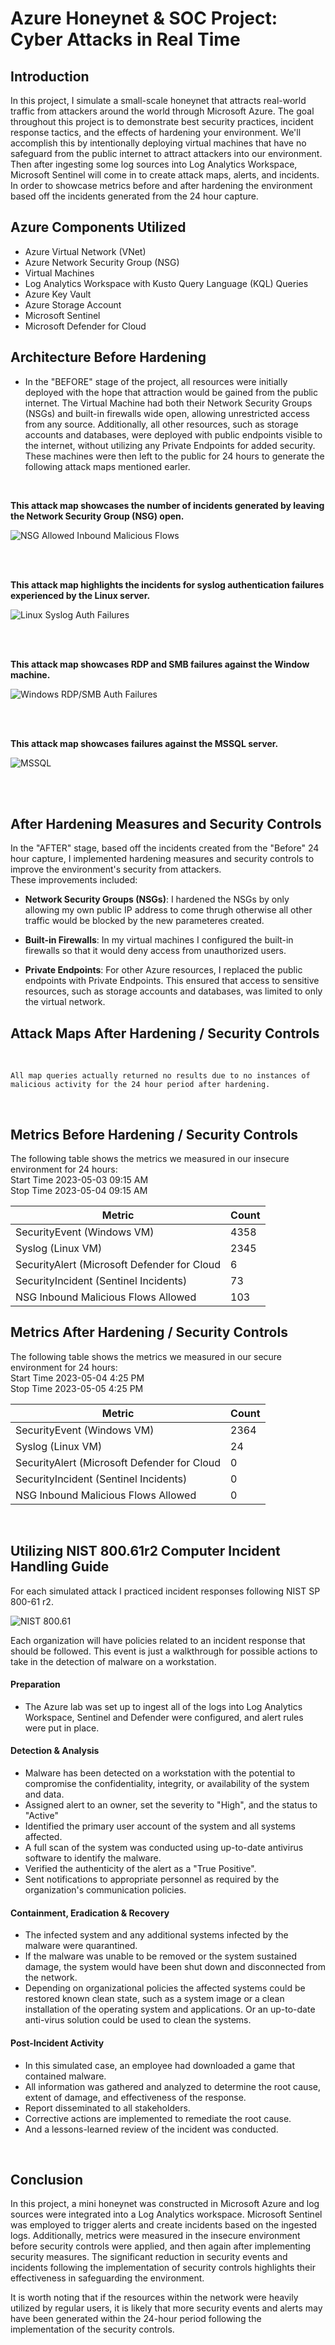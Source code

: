 # Azure Honeynet & SOC Project: Cyber Attacks in Real Time
## Introduction

 In this project, I simulate a small-scale honeynet that attracts real-world traffic from attackers around the world through Microsoft Azure. The goal throughout this project is to demonstrate best security practices, incident response tactics, and the effects of hardening your environment. We'll accomplish this by intentionally deploying virtual machines that have no safeguard from the public internet to attract attackers into our environment. Then after ingesting some log sources into Log Analytics Workspace, Microsoft Sentinel will come in to create attack maps, alerts, and incidents. In order to showcase metrics before and after hardening the environment based off the incidents generated from the 24 hour capture. 

## Azure Components Utilized

- Azure Virtual Network (VNet)
- Azure Network Security Group (NSG)
- Virtual Machines 
- Log Analytics Workspace with Kusto Query Language (KQL) Queries
- Azure Key Vault 
- Azure Storage Account 
- Microsoft Sentinel 
- Microsoft Defender for Cloud 


## Architecture Before Hardening


 - In the "BEFORE" stage of the project, all resources were initially deployed with the hope that attraction would be gained from the public internet. The Virtual Machine had both their Network Security Groups (NSGs) and built-in firewalls wide open, allowing unrestricted access from any source. Additionally, all other resources, such as storage accounts and databases, were deployed with public endpoints visible to the internet, without utilizing any Private Endpoints for added security. These machines were then left to the public for 24 hours to generate the following attack maps mentioned earler. 
 <br />
 
 <b>This attack map showcases the number of incidents generated by leaving the Network Security Group (NSG) open. </b>
 
   ![NSG Allowed Inbound Malicious Flows](https://i.imgur.com/bNOtiKt.png)<br>

 <br />
 <br />
 
 <b>This attack map highlights the incidents for syslog authentication failures experienced by the Linux server. </b>
 
![Linux Syslog Auth Failures](https://i.imgur.com/nFR0Ehf.png)<br>

 <br />
 <br />
 
 <b>This attack map showcases RDP and SMB failures against the Window machine.</b>
 
![Windows RDP/SMB Auth Failures](https://i.imgur.com/4bylhdW.png)<br>

 <br />
 <br />
 
 <b>This attack map showcases failures against the MSSQL server.</b>
 
![MSSQL](https://i.imgur.com/TYIlNVI.png)<br>

 <br />
 <br />
 
 ## After Hardening Measures and Security Controls

In the "AFTER" stage, based off the incidents created from the "Before" 24 hour capture, I implemented hardening measures and security controls to improve the environment's security from attackers.<br /> 
These improvements included:

- <b>Network Security Groups (NSGs)</b>: I hardened the NSGs by only allowing my own public IP address to come thrugh otherwise all other traffic would be blocked by the new parameteres created.

- <b>Built-in Firewalls</b>: In my virtual machines I configured the built-in firewalls so that it would deny access from unauthorized users. 

- <b>Private Endpoints</b>: For other Azure resources, I replaced the public endpoints with Private Endpoints. This ensured that access to sensitive resources, such as storage accounts and databases, was limited to only the virtual network.

## Attack Maps After Hardening / Security Controls

<br />

```All map queries actually returned no results due to no instances of malicious activity for the 24 hour period after hardening.```

 <br />
 
## Metrics Before Hardening / Security Controls

The following table shows the metrics we measured in our insecure environment for 24 hours:<br/>
Start Time 2023-05-03 09:15 AM<br/>
Stop Time 2023-05-04 09:15 AM

| Metric                   | Count
| ------------------------ | -----
| SecurityEvent (Windows VM)            | 4358
| Syslog (Linux VM)                   | 2345
| SecurityAlert (Microsoft Defender for Cloud            | 6
| SecurityIncident (Sentinel Incidents)        | 73
| NSG Inbound Malicious Flows Allowed | 103



## Metrics After Hardening / Security Controls

The following table shows the metrics we measured in our secure environment for 24 hours:<br/>
Start Time 2023-05-04 4:25 PM<br/>
Stop Time	2023-05-05 4:25 PM


| Metric                   | Count
| ------------------------ | -----
| SecurityEvent (Windows VM)            | 2364
| Syslog (Linux VM)                   | 24
| SecurityAlert (Microsoft Defender for Cloud            | 0
| SecurityIncident (Sentinel Incidents)        | 0
| NSG Inbound Malicious Flows Allowed | 0

<br/>


## Utilizing NIST 800.61r2 Computer Incident Handling Guide

For each simulated attack I practiced incident responses following NIST SP 800-61 r2.

![NIST 800.61](https://i.imgur.com/6PTG7c0l.png)

Each organization will have policies related to an incident response that should be followed. This event is just a walkthrough for possible actions to take in the detection of malware on a workstation.  

#### Preparation

- The Azure lab was set up to ingest all of the logs into Log Analytics Workspace, Sentinel and Defender were configured, and alert rules were put in place.

#### Detection & Analysis

- Malware has been detected on a workstation with the potential to compromise the confidentiality, integrity, or availability of the system and data.
- Assigned alert to an owner, set the severity to "High", and the status to "Active"
- Identified the primary user account of the system and all systems affected.
- A full scan of the system was conducted using up-to-date antivirus software to identify the malware.
- Verified the authenticity of the alert as a "True Positive".
- Sent notifications to appropriate personnel as required by the organization's communication policies.

#### Containment, Eradication & Recovery

- The infected system and any additional systems infected by the malware were quarantined.
- If the malware was unable to be removed or the system sustained damage, the system would have been shut down and disconnected from the network.
- Depending on organizational policies the affected systems could be restored known clean state, such as a system image or a clean installation of the operating system and applications. Or an up-to-date anti-virus solution could be used to clean the systems. 

#### Post-Incident Activity

- In this simulated case, an employee had downloaded a game that contained malware. 
- All information was gathered and analyzed to determine the root cause, extent of damage, and effectiveness of the response. 
- Report disseminated to all stakeholders.
- Corrective actions are implemented to remediate the root cause.
- And a lessons-learned review of the incident was conducted.

<br />

## Conclusion

In this project, a mini honeynet was constructed in Microsoft Azure and log sources were integrated into a Log Analytics workspace. Microsoft Sentinel was employed to trigger alerts and create incidents based on the ingested logs. Additionally, metrics were measured in the insecure environment before security controls were applied, and then again after implementing security measures. The significant reduction in security events and incidents following the implementation of security controls highlights their effectiveness in safeguarding the environment.

It is worth noting that if the resources within the network were heavily utilized by regular users, it is likely that more security events and alerts may have been generated within the 24-hour period following the implementation of the security controls.
